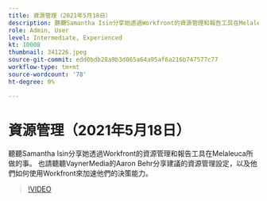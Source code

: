 ```yaml
---
title: 資源管理（2021年5月18日）
description: 聽聽Samantha Isin分享她透過Workfront的資源管理和報告工具在Melaleuca所做的事。 也請聽聽Aaron Behr，來自VaynerMedia的…… （說明應該介於60到160個字元之間）
role: Admin, User
level: Intermediate, Experienced
kt: 10008
thumbnail: 341226.jpeg
source-git-commit: edd0bdb28a9b3d065a64a95af6a216b747577c77
workflow-type: tm+mt
source-wordcount: '78'
ht-degree: 0%

---
```


# 資源管理（2021年5月18日）

聽聽Samantha Isin分享她透過Workfront的資源管理和報告工具在Melaleuca所做的事。 也請聽聽VaynerMedia的Aaron Behr分享建議的資源管理設定，以及他們如何使用Workfront來加速他們的決策能力。

>[!VIDEO](https://video.tv.adobe.com/v/341226/?quality=12&learn=on)
